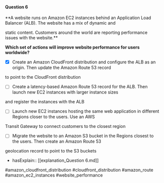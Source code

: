 #### Question  6


**A website runs on Amazon EC2 instances behind an Application Load Balancer (ALB). The website has a mix of dynamic and

static content. Customers around the world are reporting performance issues with the website.**


**Which set of actions will improve website performance for users worldwide?**


- [x] Create an Amazon CloudFront distribution and configure the ALB as an origin. Then update the Amazon Route 53 record

to point to the CloudFront distribution


- [ ] Create a latency-based Amazon Route 53 record for the ALB. Then launch new EC2 instances with larger instance sizes

and register the instances with the ALB


- [ ] Launch new EC2 instances hosting the same web application in different Regions closer to the users. Use an AWS

Transit Gateway to connect customers to the closest region


- [ ] Migrate the website to an Amazon S3 bucket in the Regions closest to the users. Then create an Amazon Route 53

geolocation record to point to the S3 buckets



- hasExplain:: [[explanation_Question  6.md]]

#amazon_cloudfront_distribution #cloudfront_distribution #amazon_route #amazon_ec2_instances #website_performance 